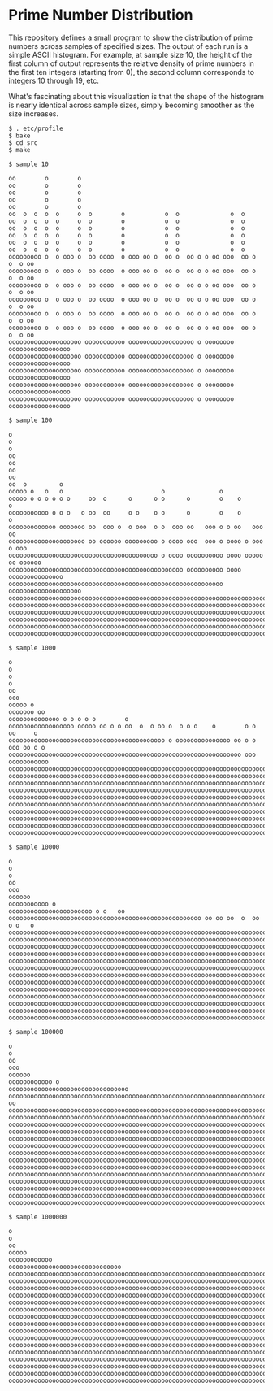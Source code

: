 # Prime Number Distribution

This repository defines a small program to show the distribution of prime numbers across samples of specified sizes.  The output of each run is a simple ASCII histogram.  For example, at sample size 10, the height of the first column of output represents the relative density of prime numbers in the first ten integers (starting from 0), the second column corresponds to integers 10 through 19, etc.

What's fascinating about this visualization is that the shape of the histogram is nearly identical across sample sizes, simply becoming smoother as the size increases.

    $ . etc/profile
    $ bake
    $ cd src
    $ make

    $ sample 10

    oo        o        o                                                            
    oo        o        o                                                            
    oo        o        o                                                            
    oo        o        o                                                            
    oo        o        o                                                            
    oo  o  o  o  o     o  o        o           o  o              o  o               
    oo  o  o  o  o     o  o        o           o  o              o  o               
    oo  o  o  o  o     o  o        o           o  o              o  o               
    oo  o  o  o  o     o  o        o           o  o              o  o               
    oo  o  o  o  o     o  o        o           o  o              o  o               
    oo  o  o  o  o     o  o        o           o  o              o  o               
    ooooooooo o  o ooo o  oo oooo  o ooo oo o  oo o  oo o o oo ooo  oo o  o  o oo   
    ooooooooo o  o ooo o  oo oooo  o ooo oo o  oo o  oo o o oo ooo  oo o  o  o oo   
    ooooooooo o  o ooo o  oo oooo  o ooo oo o  oo o  oo o o oo ooo  oo o  o  o oo   
    ooooooooo o  o ooo o  oo oooo  o ooo oo o  oo o  oo o o oo ooo  oo o  o  o oo   
    ooooooooo o  o ooo o  oo oooo  o ooo oo o  oo o  oo o o oo ooo  oo o  o  o oo   
    ooooooooo o  o ooo o  oo oooo  o ooo oo o  oo o  oo o o oo ooo  oo o  o  o oo   
    oooooooooooooooooooo ooooooooooo oooooooooooooooooo o oooooooo ooooooooooooooooo
    oooooooooooooooooooo ooooooooooo oooooooooooooooooo o oooooooo ooooooooooooooooo
    oooooooooooooooooooo ooooooooooo oooooooooooooooooo o oooooooo ooooooooooooooooo
    oooooooooooooooooooo ooooooooooo oooooooooooooooooo o oooooooo ooooooooooooooooo
    oooooooooooooooooooo ooooooooooo oooooooooooooooooo o oooooooo ooooooooooooooooo

    $ sample 100

    o                                                                               
    o                                                                               
    o                                                                               
    oo                                                                              
    oo                                                                              
    oo                                                                              
    oo                                                                              
    oo  o         o                                                                 
    ooooo o   o   o                           o               o                     
    ooooo o o o o o o     oo  o      o      o o      o        o    o           o    
    ooooooooooo o o o   o oo  oo     o o    o o      o        o    o           o    
    ooooooooooooo ooooooo oo  ooo o  o ooo  o o  ooo oo   ooo o o oo   ooo     oo   
    ooooooooooooooooooooo oo oooooo ooooooooo o oooo ooo  ooo o oooo o ooo  o ooo   
    ooooooooooooooooooooooooooooooooooooooooo o oooo oooooooooo oooo ooooo oo oooooo
    oooooooooooooooooooooooooooooooooooooooooooooooo oooooooooo oooo ooooooooooooooo
    ooooooooooooooooooooooooooooooooooooooooooooooooooooooooooo oooooooooooooooooooo
    oooooooooooooooooooooooooooooooooooooooooooooooooooooooooooooooooooooooooooooooo
    oooooooooooooooooooooooooooooooooooooooooooooooooooooooooooooooooooooooooooooooo
    oooooooooooooooooooooooooooooooooooooooooooooooooooooooooooooooooooooooooooooooo
    oooooooooooooooooooooooooooooooooooooooooooooooooooooooooooooooooooooooooooooooo
    oooooooooooooooooooooooooooooooooooooooooooooooooooooooooooooooooooooooooooooooo
    oooooooooooooooooooooooooooooooooooooooooooooooooooooooooooooooooooooooooooooooo

    $ sample 1000

    o                                                                               
    o                                                                               
    o                                                                               
    o                                                                               
    oo                                                                              
    ooo                                                                             
    ooooo o                                                                         
    ooooooo oo                                                                      
    oooooooooooooo o o o o o        o                                               
    oooooooooooooooooo ooooo oo o o oo  o  o oo o  o o o    o        o o  oo     o  
    ooooooooooooooooooooooooooooooooooooooooooo o ooooooooooooooo oo o o  ooo oo o o
    oooooooooooooooooooooooooooooooooooooooooooooooooooooooooooooooo ooo ooooooooooo
    oooooooooooooooooooooooooooooooooooooooooooooooooooooooooooooooooooooooooooooooo
    oooooooooooooooooooooooooooooooooooooooooooooooooooooooooooooooooooooooooooooooo
    oooooooooooooooooooooooooooooooooooooooooooooooooooooooooooooooooooooooooooooooo
    oooooooooooooooooooooooooooooooooooooooooooooooooooooooooooooooooooooooooooooooo
    oooooooooooooooooooooooooooooooooooooooooooooooooooooooooooooooooooooooooooooooo
    oooooooooooooooooooooooooooooooooooooooooooooooooooooooooooooooooooooooooooooooo
    oooooooooooooooooooooooooooooooooooooooooooooooooooooooooooooooooooooooooooooooo
    oooooooooooooooooooooooooooooooooooooooooooooooooooooooooooooooooooooooooooooooo
    oooooooooooooooooooooooooooooooooooooooooooooooooooooooooooooooooooooooooooooooo
    oooooooooooooooooooooooooooooooooooooooooooooooooooooooooooooooooooooooooooooooo

    $ sample 10000

    o                                                                               
    o                                                                               
    o                                                                               
    oo                                                                              
    ooo                                                                             
    oooooo                                                                          
    ooooooooooo o                                                                   
    ooooooooooooooooooooooo o o   oo                                                
    ooooooooooooooooooooooooooooooooooooooooooooooooooooo oo oo oo  o  oo o o   o   
    oooooooooooooooooooooooooooooooooooooooooooooooooooooooooooooooooooooooooooooooo
    oooooooooooooooooooooooooooooooooooooooooooooooooooooooooooooooooooooooooooooooo
    oooooooooooooooooooooooooooooooooooooooooooooooooooooooooooooooooooooooooooooooo
    oooooooooooooooooooooooooooooooooooooooooooooooooooooooooooooooooooooooooooooooo
    oooooooooooooooooooooooooooooooooooooooooooooooooooooooooooooooooooooooooooooooo
    oooooooooooooooooooooooooooooooooooooooooooooooooooooooooooooooooooooooooooooooo
    oooooooooooooooooooooooooooooooooooooooooooooooooooooooooooooooooooooooooooooooo
    oooooooooooooooooooooooooooooooooooooooooooooooooooooooooooooooooooooooooooooooo
    oooooooooooooooooooooooooooooooooooooooooooooooooooooooooooooooooooooooooooooooo
    oooooooooooooooooooooooooooooooooooooooooooooooooooooooooooooooooooooooooooooooo
    oooooooooooooooooooooooooooooooooooooooooooooooooooooooooooooooooooooooooooooooo
    oooooooooooooooooooooooooooooooooooooooooooooooooooooooooooooooooooooooooooooooo
    oooooooooooooooooooooooooooooooooooooooooooooooooooooooooooooooooooooooooooooooo

    $ sample 100000

    o                                                                               
    o                                                                               
    oo                                                                              
    ooo                                                                             
    oooooo                                                                          
    oooooooooooo o                                                                  
    ooooooooooooooooooooooooooooooooo                                               
    ooooooooooooooooooooooooooooooooooooooooooooooooooooooooooooooooooooooooooooo oo
    oooooooooooooooooooooooooooooooooooooooooooooooooooooooooooooooooooooooooooooooo
    oooooooooooooooooooooooooooooooooooooooooooooooooooooooooooooooooooooooooooooooo
    oooooooooooooooooooooooooooooooooooooooooooooooooooooooooooooooooooooooooooooooo
    oooooooooooooooooooooooooooooooooooooooooooooooooooooooooooooooooooooooooooooooo
    oooooooooooooooooooooooooooooooooooooooooooooooooooooooooooooooooooooooooooooooo
    oooooooooooooooooooooooooooooooooooooooooooooooooooooooooooooooooooooooooooooooo
    oooooooooooooooooooooooooooooooooooooooooooooooooooooooooooooooooooooooooooooooo
    oooooooooooooooooooooooooooooooooooooooooooooooooooooooooooooooooooooooooooooooo
    oooooooooooooooooooooooooooooooooooooooooooooooooooooooooooooooooooooooooooooooo
    oooooooooooooooooooooooooooooooooooooooooooooooooooooooooooooooooooooooooooooooo
    oooooooooooooooooooooooooooooooooooooooooooooooooooooooooooooooooooooooooooooooo
    oooooooooooooooooooooooooooooooooooooooooooooooooooooooooooooooooooooooooooooooo
    oooooooooooooooooooooooooooooooooooooooooooooooooooooooooooooooooooooooooooooooo
    oooooooooooooooooooooooooooooooooooooooooooooooooooooooooooooooooooooooooooooooo

    $ sample 1000000

    o                                                                               
    o                                                                               
    oo                                                                              
    ooooo                                                                           
    oooooooooooo                                                                    
    ooooooooooooooooooooooooooooooo                                                 
    oooooooooooooooooooooooooooooooooooooooooooooooooooooooooooooooooooooooooooooooo
    oooooooooooooooooooooooooooooooooooooooooooooooooooooooooooooooooooooooooooooooo
    oooooooooooooooooooooooooooooooooooooooooooooooooooooooooooooooooooooooooooooooo
    oooooooooooooooooooooooooooooooooooooooooooooooooooooooooooooooooooooooooooooooo
    oooooooooooooooooooooooooooooooooooooooooooooooooooooooooooooooooooooooooooooooo
    oooooooooooooooooooooooooooooooooooooooooooooooooooooooooooooooooooooooooooooooo
    oooooooooooooooooooooooooooooooooooooooooooooooooooooooooooooooooooooooooooooooo
    oooooooooooooooooooooooooooooooooooooooooooooooooooooooooooooooooooooooooooooooo
    oooooooooooooooooooooooooooooooooooooooooooooooooooooooooooooooooooooooooooooooo
    oooooooooooooooooooooooooooooooooooooooooooooooooooooooooooooooooooooooooooooooo
    oooooooooooooooooooooooooooooooooooooooooooooooooooooooooooooooooooooooooooooooo
    oooooooooooooooooooooooooooooooooooooooooooooooooooooooooooooooooooooooooooooooo
    oooooooooooooooooooooooooooooooooooooooooooooooooooooooooooooooooooooooooooooooo
    oooooooooooooooooooooooooooooooooooooooooooooooooooooooooooooooooooooooooooooooo
    oooooooooooooooooooooooooooooooooooooooooooooooooooooooooooooooooooooooooooooooo
    oooooooooooooooooooooooooooooooooooooooooooooooooooooooooooooooooooooooooooooooo

